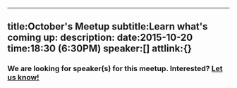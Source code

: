 ----
title:October's Meetup
subtitle:Learn what's coming up:
description:
date:2015-10-20
time:18:30 (6:30PM)
speaker:[]
attlink:{}
----

### We are looking for speaker(s) for this meetup. Interested? [Let us know!][1]


[1]: /becomeaspeaker
